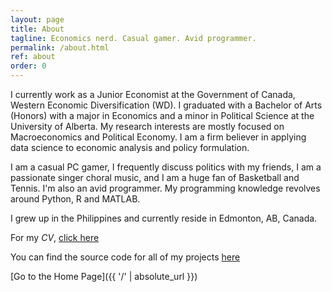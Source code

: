 ```yaml
---
layout: page
title: About
tagline: Economics nerd. Casual gamer. Avid programmer.
permalink: /about.html
ref: about
order: 0
---
```


I currently work as a Junior Economist at the Government of Canada, Western Economic Diversification (WD). I graduated with a Bachelor of Arts (Honors) with a major in Economics and a minor in Political Science at the University of Alberta. My research interests are mostly focused on Macroeconomics and Political Economy. I am a firm believer in applying data science to economic analysis and policy formulation.

I am a casual PC gamer, I frequently discuss politics with my friends, I am a passionate singer choral music, and I am a huge fan of Basketball and Tennis. I'm also an avid programmer. My programming knowledge revolves around Python, R and MATLAB. 

I grew up in the Philippines and currently reside in Edmonton, AB, Canada.

For my _CV_, [click here](CV_Draft.pdf)

You can find the source code for all of my projects [here](https://github.com/lj-valencia)

[Go to the Home Page]({{ '/' | absolute_url }})
